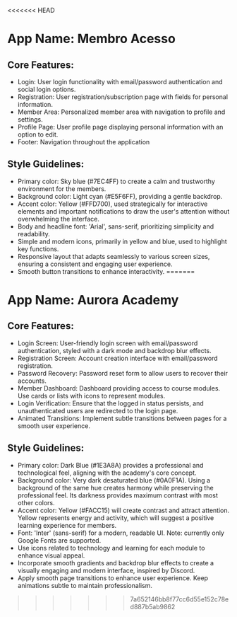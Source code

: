 <<<<<<< HEAD
# **App Name**: Membro Acesso

## Core Features:

- Login: User login functionality with email/password authentication and social login options.
- Registration: User registration/subscription page with fields for personal information.
- Member Area: Personalized member area with navigation to profile and settings.
- Profile Page: User profile page displaying personal information with an option to edit.
- Footer: Navigation throughout the application

## Style Guidelines:

- Primary color: Sky blue (#7EC4FF) to create a calm and trustworthy environment for the members.
- Background color: Light cyan (#E5F6FF), providing a gentle backdrop.
- Accent color: Yellow (#FFD700), used strategically for interactive elements and important notifications to draw the user's attention without overwhelming the interface.
- Body and headline font: 'Arial', sans-serif, prioritizing simplicity and readability.
- Simple and modern icons, primarily in yellow and blue, used to highlight key functions.
- Responsive layout that adapts seamlessly to various screen sizes, ensuring a consistent and engaging user experience.
- Smooth button transitions to enhance interactivity.
=======
# **App Name**: Aurora Academy

## Core Features:

- Login Screen: User-friendly login screen with email/password authentication, styled with a dark mode and backdrop blur effects.
- Registration Screen: Account creation interface with email/password registration.
- Password Recovery: Password reset form to allow users to recover their accounts.
- Member Dashboard: Dashboard providing access to course modules. Use cards or lists with icons to represent modules.
- Login Verification: Ensure that the logged in status persists, and unauthenticated users are redirected to the login page.
- Animated Transitions: Implement subtle transitions between pages for a smooth user experience.

## Style Guidelines:

- Primary color: Dark Blue (#1E3A8A) provides a professional and technological feel, aligning with the academy's core concept.
- Background color: Very dark desaturated blue (#0A0F1A). Using a background of the same hue creates harmony while preserving the professional feel. Its darkness provides maximum contrast with most other colors.
- Accent color: Yellow (#FACC15) will create contrast and attract attention. Yellow represents energy and activity, which will suggest a positive learning experience for members.
- Font: 'Inter' (sans-serif) for a modern, readable UI. Note: currently only Google Fonts are supported.
- Use icons related to technology and learning for each module to enhance visual appeal.
- Incorporate smooth gradients and backdrop blur effects to create a visually engaging and modern interface, inspired by Discord.
- Apply smooth page transitions to enhance user experience. Keep animations subtle to maintain professionalism.
>>>>>>> 7a652146bb8f77cc6d55e152c78ed887b5ab9862
